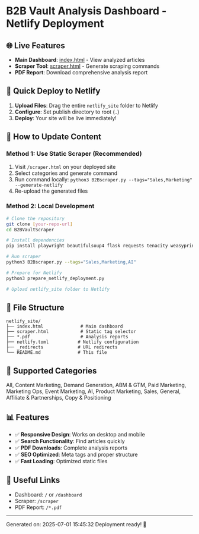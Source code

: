 # B2B Vault Analysis Dashboard - Netlify Deployment

## 🌐 Live Features
- **Main Dashboard**: [index.html](./index.html) - View analyzed articles
- **Scraper Tool**: [scraper.html](./scraper.html) - Generate scraping commands
- **PDF Report**: Download comprehensive analysis report

## 🚀 Quick Deploy to Netlify
1. **Upload Files**: Drag the entire `netlify_site` folder to Netlify
2. **Configure**: Set publish directory to root (`.`)
3. **Deploy**: Your site will be live immediately!

## 🔧 How to Update Content

### Method 1: Use Static Scraper (Recommended)
1. Visit `/scraper.html` on your deployed site
2. Select categories and generate command
3. Run command locally: `python3 B2Bscraper.py --tags="Sales,Marketing" --generate-netlify`
4. Re-upload the generated files

### Method 2: Local Development
```bash
# Clone the repository
git clone [your-repo-url]
cd B2BVaultScraper

# Install dependencies
pip install playwright beautifulsoup4 flask requests tenacity weasyprint

# Run scraper
python3 B2Bscraper.py --tags="Sales,Marketing,AI"

# Prepare for Netlify
python3 prepare_netlify_deployment.py

# Upload netlify_site folder to Netlify
```

## 📁 File Structure
```
netlify_site/
├── index.html              # Main dashboard
├── scraper.html            # Static tag selector
├── *.pdf                   # Analysis reports
├── netlify.toml           # Netlify configuration
├── _redirects             # URL redirects
└── README.md              # This file
```

## 🎯 Supported Categories
All, Content Marketing, Demand Generation, ABM & GTM, Paid Marketing, Marketing Ops, Event Marketing, AI, Product Marketing, Sales, General, Affiliate & Partnerships, Copy & Positioning

## 📊 Features
- ✅ **Responsive Design**: Works on desktop and mobile
- ✅ **Search Functionality**: Find articles quickly
- ✅ **PDF Downloads**: Complete analysis reports
- ✅ **SEO Optimized**: Meta tags and proper structure
- ✅ **Fast Loading**: Optimized static files

## 🔗 Useful Links
- Dashboard: `/` or `/dashboard`
- Scraper: `/scraper`
- PDF Report: `/*.pdf`

---
Generated on: 2025-07-01 15:45:32
Deployment ready! 🚀
